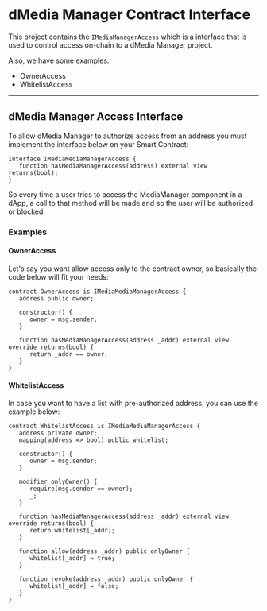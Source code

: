 # dMedia Manager Contract Interface

This project contains the `IMediaManagerAccess` which is a interface that is used to control access on-chain to a dMedia Manager project.

Also, we have some examples:
- OwnerAccess
- WhitelistAccess


----


## dMedia Manager Access Interface

To allow dMedia Manager to authorize access from an address you must implement the interface below on your Smart Contract:


```solidity
interface IMediaMediaManagerAccess {
   function hasMediaManagerAccess(address) external view returns(bool);
}
```


So every time a user tries to access the MediaManager component in a dApp, a call to that method will be made and so the user will be authorized or blocked.


### Examples

#### OwnerAccess

Let's say you want allow access only to the contract owner, so basically the code below will fit your needs:

```solidity
contract OwnerAccess is IMediaMediaManagerAccess {
   address public owner;

   constructor() {
      owner = msg.sender;
   }

   function hasMediaManagerAccess(address _addr) external view override returns(bool) {
      return _addr == owner;
   }
}
```

#### WhitelistAccess

In case you want to have a list with pre-authorized address, you can use the example below:

```solidity
contract WhitelistAccess is IMediaMediaManagerAccess {
   address private owner;
   mapping(address => bool) public whitelist;

   constructor() {
      owner = msg.sender;
   }

   modifier onlyOwner() {
      require(msg.sender == owner);
      _;
   }

   function hasMediaManagerAccess(address _addr) external view override returns(bool) {
      return whitelist[_addr];
   }

   function allow(address _addr) public onlyOwner {
      whitelist[_addr] = true;
   }

   function revoke(address _addr) public onlyOwner {
      whitelist[_addr] = false;
   }
}
```
